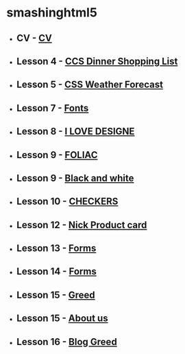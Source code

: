 # smashinghtml5

- ## **CV** - [CV](https://VictoriaNeborak.github.io/smashinghtml5/cv/)
- ## **Lesson 4** - [CCS Dinner Shopping List](https://VictoriaNeborak.github.io/smashinghtml5/4)
- ## **Lesson 5** - [CSS Weather Forecast](https://VictoriaNeborak.github.io/smashinghtml5/5)
- ## **Lesson 7** - [Fonts](https://VictoriaNeborak.github.io/smashinghtml5/7)
- ## **Lesson 8** - [I LOVE DESIGNE](https://VictoriaNeborak.github.io/smashinghtml5/8)
- ## **Lesson 9** - [FOLIAC](https://VictoriaNeborak.github.io/smashinghtml5/9/1)
- ## **Lesson 9** - [Black and white](https://VictoriaNeborak.github.io/smashinghtml5/9/2)
- ## **Lesson 10** - [CHECKERS](https://VictoriaNeborak.github.io/smashinghtml5/10)
- ## **Lesson 12** - [Nick Product card](https://VictoriaNeborak.github.io/smashinghtml5/12/1)
- ## **Lesson 13** - [Forms](https://VictoriaNeborak.github.io/smashinghtml5/13-14/13)
- ## **Lesson 14** - [Forms](https://VictoriaNeborak.github.io/smashinghtml5/13-14/14)
- ## **Lesson 15** - [Greed](https://VictoriaNeborak.github.io/smashinghtml5/15/1)
- ## **Lesson 15** - [About us](https://VictoriaNeborak.github.io/smashinghtml5/15/2)
- ## **Lesson 16** - [Blog Greed](https://VictoriaNeborak.github.io/smashinghtml5/16)
